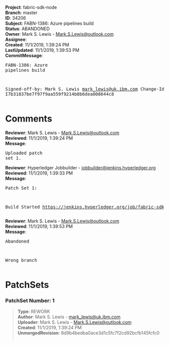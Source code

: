 <strong>Project</strong>: fabric-sdk-node<br><strong>Branch</strong>: master<br><strong>ID</strong>: 34206<br><strong>Subject</strong>: FABN-1386: Azure pipelines build<br><strong>Status</strong>: ABANDONED<br><strong>Owner</strong>: Mark S. Lewis - Mark.S.Lewis@outlook.com<br><strong>Assignee</strong>:<br><strong>Created</strong>: 11/1/2019, 1:39:24 PM<br><strong>LastUpdated</strong>: 11/1/2019, 1:39:53 PM<br><strong>CommitMessage</strong>:<br><pre>FABN-1386: Azure pipelines build

Signed-off-by: Mark S. Lewis <mark_lewis@uk.ibm.com>
Change-Id: I7b31837be7f97f9aa559f9214b8b6dea008644c8
</pre><h1>Comments</h1><strong>Reviewer</strong>: Mark S. Lewis - Mark.S.Lewis@outlook.com<br><strong>Reviewed</strong>: 11/1/2019, 1:39:24 PM<br><strong>Message</strong>: <pre>Uploaded patch set 1.</pre><strong>Reviewer</strong>: Hyperledger Jobbuilder - jobbuilder@jenkins.hyperledger.org<br><strong>Reviewed</strong>: 11/1/2019, 1:39:33 PM<br><strong>Message</strong>: <pre>Patch Set 1:

Build Started https://jenkins.hyperledger.org/job/fabric-sdk-node-verify-x86_64/3269/</pre><strong>Reviewer</strong>: Mark S. Lewis - Mark.S.Lewis@outlook.com<br><strong>Reviewed</strong>: 11/1/2019, 1:39:53 PM<br><strong>Message</strong>: <pre>Abandoned

Wrong branch</pre><h1>PatchSets</h1><h3>PatchSet Number: 1</h3><blockquote><strong>Type</strong>: REWORK<br><strong>Author</strong>: Mark S. Lewis - mark_lewis@uk.ibm.com<br><strong>Uploader</strong>: Mark S. Lewis - Mark.S.Lewis@outlook.com<br><strong>Created</strong>: 11/1/2019, 1:39:24 PM<br><strong>UnmergedRevision</strong>: 8d9b4bedba0ace3d1c5fc7f2cd92bcfb145fcfc0<br><br></blockquote>